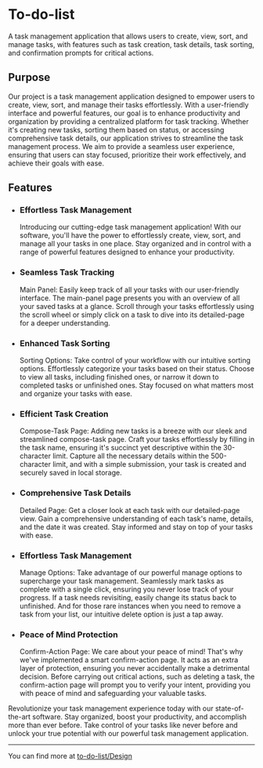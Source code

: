 <h1>To-do-list</h1>

A task management application that allows users to create, view, sort, and manage tasks, with features such as task creation, task details, task sorting, and confirmation prompts for critical actions.

<h2>Purpose</h2>
Our project is a task management application designed to empower users to create, view, sort, and manage their tasks effortlessly. With a user-friendly interface and powerful features, our goal is to enhance productivity and organization by providing a centralized platform for task tracking. Whether it's creating new tasks, sorting them based on status, or accessing comprehensive task details, our application strives to streamline the task management process. We aim to provide a seamless user experience, ensuring that users can stay focused, prioritize their work effectively, and achieve their goals with ease.

<h2>Features</h2>

* <h3>Effortless Task Management</h3>
  Introducing our cutting-edge task management application! With our software, you'll have the power to effortlessly create, view, sort, and manage all your tasks in one place. Stay organized and in control with a range of powerful features designed to enhance your productivity.

* <h3>Seamless Task Tracking</h3>
  Main Panel: Easily keep track of all your tasks with our user-friendly interface. The main-panel page presents you with an overview of all your saved tasks at a glance. Scroll through your tasks effortlessly using the scroll wheel or simply click on a task to dive into its detailed-page for a deeper understanding.

* <h3>Enhanced Task Sorting</h3>
  Sorting Options: Take control of your workflow with our intuitive sorting options. Effortlessly categorize your tasks based on their status. Choose to view all tasks, including finished ones, or narrow it down to completed tasks or unfinished ones. Stay focused on what matters most and organize your tasks with ease.

* <h3>Efficient Task Creation</h3>
  Compose-Task Page: Adding new tasks is a breeze with our sleek and streamlined compose-task page. Craft your tasks effortlessly by filling in the task name, ensuring it's succinct yet descriptive within the 30-character limit. Capture all the necessary details within the 500-character limit, and with a simple submission, your task is created and securely saved in local storage.

* <h3>Comprehensive Task Details</h3>
  Detailed Page: Get a closer look at each task with our detailed-page view. Gain a comprehensive understanding of each task's name, details, and the date it was created. Stay informed and stay on top of your tasks with ease.

* <h3>Effortless Task Management</h3>
  Manage Options: Take advantage of our powerful manage options to supercharge your task management. Seamlessly mark tasks as complete with a single click, ensuring you never lose track of your progress. If a task needs revisiting, easily change its status back to unfinished. And for those rare instances when you need to remove a task from your list, our intuitive delete option is just a tap away.

* <h3>Peace of Mind Protection</h3>
  Confirm-Action Page: We care about your peace of mind! That's why we've implemented a smart confirm-action page. It acts as an extra layer of protection, ensuring you never accidentally make a detrimental decision. Before carrying out critical actions, such as deleting a task, the confirm-action page will prompt you to verify your intent, providing you with peace of mind and safeguarding your valuable tasks.

Revolutionize your task management experience today with our state-of-the-art software. Stay organized, boost your productivity, and accomplish more than ever before. Take control of your tasks like never before and unlock your true potential with our powerful task management application.

<hr>

You can find more at [to-do-list/Design](https://github.com/gubrus50/to-do-list/tree/main/design)
